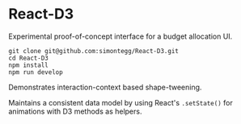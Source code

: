 
# React-D3

Experimental proof-of-concept interface for a budget allocation UI.


```
git clone git@github.com:simontegg/React-D3.git
cd React-D3
npm install
npm run develop

```

Demonstrates interaction-context based shape-tweening. 

Maintains a consistent data model by using React's ```.setState()``` for animations with D3 methods as helpers. 